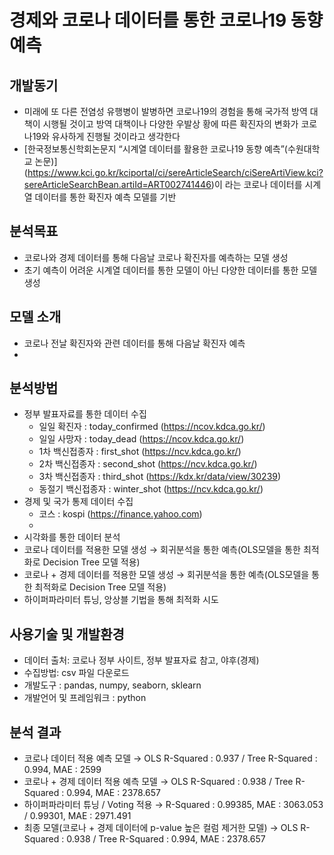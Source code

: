 # 경제와 코로나 데이터를 통한 코로나19 동향 예측

## 개발동기
  - 미래에 또 다른 전염성 유행병이 발병하면 코로나19의 경험을 통해 국가적 방역 대책이 시행될 것이고 방역 대책이나 다양한 우발상 황에 따른 확진자의 변화가 코로나19와 유사하게 진행될 것이라고 생각한다
  - [한국정보통신학회논문지 “시계열 데이터를 활용한 코로나19 동향 예측”(수원대학교 논문)] (https://www.kci.go.kr/kciportal/ci/sereArticleSearch/ciSereArtiView.kci?sereArticleSearchBean.artiId=ART002741446)이 라는 코로나 데이터를 시계열 데이터를 통한 확진자 예측 모델를 기반

## 분석목표
  - 코로나와 경제 데이터를 통해 다음날 코로나 확진자를 예측하는 모델 생성 
  - 초기 예측이 어려운 시계열 데이터를 통한 모델이 아닌 다양한 데이터를 통한 모델 생성
  
## 모델 소개
  - 코로나 전날 확진자와 관련 데이터를 통해 다음날 확진자 예측
  - 

## 분석방법
  - 정부 발표자료를 통한 데이터 수집 
    - 일일 확진자 : today_confirmed (https://ncov.kdca.go.kr/)
    - 일일 사망자 : today_dead (https://ncov.kdca.go.kr/)
    - 1차 백신접종자 : first_shot (https://ncv.kdca.go.kr/)
    - 2차 백신접종자 : second_shot (https://ncv.kdca.go.kr/)
    - 3차 백신접종자 : third_shot (https://kdx.kr/data/view/30239)
    - 동절기 백신접종자 : winter_shot (https://ncv.kdca.go.kr/)
  - 경제 및 국가 통제 데이터 수집
    - 코스 : kospi (https://finance.yahoo.com)
    - 
  - 시각화를 통한 데이터 분석
  - 코로나 데이터를 적용한 모델 생성
    → 회귀분석을 통한 예측(OLS모델을 통한 최적화로 Decision Tree 모델 적용)
  - 코로나 + 경제 데이터를 적용한 모델 생성
    → 회귀분석을 통한 예측(OLS모델을 통한 최적화로 Decision Tree 모델 적용)
  - 하이퍼파라미터 튜닝, 앙상블 기법을 통해 최적화 시도
  
## 사용기술 및 개발환경
  - 데이터 출처: 코로나 정부 사이트, 정부 발표자료 참고, 야후(경제)
  - 수집방법: csv 파일 다운로드
  - 개발도구 : pandas, numpy, seaborn, sklearn
  - 개발언어 및 프레임워크 : python
  
## 분석 결과
  - 코로나 데이터 적용 예측 모델
     → OLS R-Squared : 0.937 / Tree R-Squared : 0.994, MAE : 2599
  - 코로나 + 경제 데이터 적용 예측 모델
     → OLS R-Squared : 0.938 / Tree R-Squared : 0.994, MAE : 2378.657
  - 하이퍼파라미터 튜닝 / Voting 적용
     → R-Squared : 0.99385, MAE : 3063.053 / 0.99301, MAE : 2971.491
  - 최종 모델(코로나 + 경제 데이터에 p-value 높은 컬럼 제거한 모델)
    → OLS R-Squared : 0.938 / Tree R-Squared : 0.994, MAE : 2378.657
